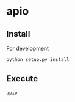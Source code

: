 # apio

## Install

For development
```bash
python setup.py install
```

## Execute

```bash
apio
```
